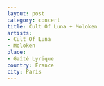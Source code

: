 ```yaml
---
layout: post
category: concert
title: Cult Of Luna + Moloken
artists: 
- Cult Of Luna
- Moloken
place: 
- Gaîté Lyrique
country: France
city: Paris
---
```


